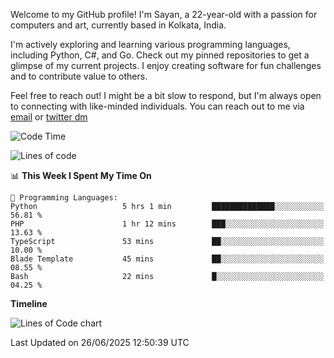 Welcome to my GitHub profile! I'm Sayan, a 22-year-old with a passion for computers and art, currently based in Kolkata, India.

I'm actively exploring and learning various programming languages, including Python, C#, and Go. Check out my pinned repositories to get a glimpse of my current projects. I enjoy creating software for fun challenges and to contribute value to others.

Feel free to reach out! I might be a bit slow to respond, but I'm always open to connecting with like-minded individuals. You can reach out to me via [email](mailto:me@sayanbiswas.in) or [twitter dm](https://twitter.com/TheDankDel)

<!--START_SECTION:waka-->
![Code Time](http://img.shields.io/badge/Code%20Time-2%2C268%20hrs%2033%20mins-blue)

![Lines of code](https://img.shields.io/badge/From%20Hello%20World%20I%27ve%20Written-11.2%20million%20lines%20of%20code-blue)

📊 **This Week I Spent My Time On** 

```text
💬 Programming Languages: 
Python                   5 hrs 1 min         ██████████████░░░░░░░░░░░   56.81 % 
PHP                      1 hr 12 mins        ███░░░░░░░░░░░░░░░░░░░░░░   13.63 % 
TypeScript               53 mins             ██░░░░░░░░░░░░░░░░░░░░░░░   10.00 % 
Blade Template           45 mins             ██░░░░░░░░░░░░░░░░░░░░░░░   08.55 % 
Bash                     22 mins             █░░░░░░░░░░░░░░░░░░░░░░░░   04.25 % 
```

**Timeline**

![Lines of Code chart](https://raw.githubusercontent.com/Dank-del/Dank-del/main/assets/bar_graph.png)


 Last Updated on 26/06/2025 12:50:39 UTC
<!--END_SECTION:waka-->
